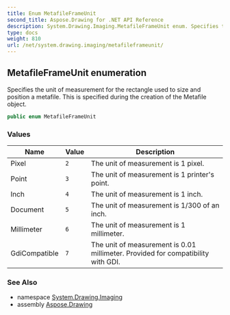 ```yaml
---
title: Enum MetafileFrameUnit
second_title: Aspose.Drawing for .NET API Reference
description: System.Drawing.Imaging.MetafileFrameUnit enum. Specifies the unit of measurement for the rectangle used to size and position a metafile. This is specified during the creation of the Metafile object
type: docs
weight: 810
url: /net/system.drawing.imaging/metafileframeunit/
---
```

## MetafileFrameUnit enumeration

Specifies the unit of measurement for the rectangle used to size and position a metafile. This is specified during the creation of the Metafile object.

```csharp
public enum MetafileFrameUnit
```

### Values

| Name | Value | Description |
| --- | --- | --- |
| Pixel | `2` | The unit of measurement is 1 pixel. |
| Point | `3` | The unit of measurement is 1 printer's point. |
| Inch | `4` | The unit of measurement is 1 inch. |
| Document | `5` | The unit of measurement is 1/300 of an inch. |
| Millimeter | `6` | The unit of measurement is 1 millimeter. |
| GdiCompatible | `7` | The unit of measurement is 0.01 millimeter. Provided for compatibility with GDI. |

### See Also

* namespace [System.Drawing.Imaging](../../system.drawing.imaging/)
* assembly [Aspose.Drawing](../../)


